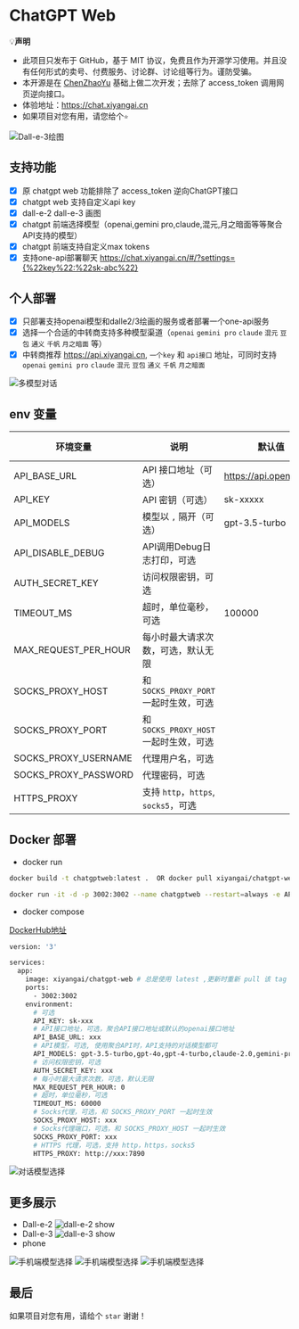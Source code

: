 # ChatGPT Web
💡**声明**
- 此项目只发布于 GitHub，基于 MIT 协议，免费且作为开源学习使用。并且没有任何形式的卖号、付费服务、讨论群、讨论组等行为。谨防受骗。
- 本开源是在 [ChenZhaoYu](https://github.com/Chanzhaoyu/chatgpt-web) 基础上做二次开发；去除了 access_token 调用网页逆向接口。
- 体验地址：https://chat.xiyangai.cn
- 如果项目对您有用，请您给个`⭐`


![Dall-e-3绘图](https://easyimage.cmyang.cn/i/2024/07/16/yyptni.webp)

## 支持功能
- [x] 原 chatgpt web 功能排除了 access_token 逆向ChatGPT接口
- [x] chatgpt web 支持自定义api key
- [X] dall-e-2 dall-e-3 画图
- [X] chatgpt 前端选择模型（openai,gemini pro,claude,混元,月之暗面等等聚合API支持的模型）
- [X] chatgpt 前端支持自定义max tokens
- [X] 支持one-api部署聊天 https://chat.xiyangai.cn/#/?settings={%22key%22:%22sk-abc%22}

## 个人部署
- [x] 只部署支持openai模型和dalle2/3绘画的服务或者部署一个one-api服务
- [x] 选择一个合适的中转商支持多种模型渠道（`openai` `gemini pro` `claude` `混元` `豆包` `通义` `千帆` `月之暗面` 等）
- [x] 中转商推荐 https://api.xiyangai.cn, `一个key` 和 `api接口` 地址，可同时支持 `openai` `gemini pro` `claude` `混元` `豆包` `通义` `千帆` `月之暗面`

![多模型对话](https://easyimage.cmyang.cn/i/2024/07/16/yyaxaj.webp)

## env 变量
| 环境变量 | 说明                           | 默认值                    |docker部署|
| --- |------------------------------|------------------------| --- |
| API_BASE_URL | API 接口地址（可选）                 | https://api.openai.com | ✅ |
| API_KEY | API 密钥（可选）                   | sk-xxxxx               | ✅ |
| API_MODELS | 模型以 `,` 隔开（可选）               | gpt-3.5-turbo          | ✅ |
| API_DISABLE_DEBUG | API调用Debug日志打印，可选            |                        | ✅ |
| AUTH_SECRET_KEY | 访问权限密钥，可选                    |                        | ✅ |
| TIMEOUT_MS | 超时，单位毫秒，可选                   |            100000            | ✅ |
| MAX_REQUEST_PER_HOUR | 每小时最大请求次数，可选，默认无限            |                        | ✅ |
| SOCKS_PROXY_HOST | 和 `SOCKS_PROXY_PORT` 一起时生效，可选 |                        | ✅ |
| SOCKS_PROXY_PORT | 和 `SOCKS_PROXY_HOST` 一起时生效，可选 |                        | ✅ |
| SOCKS_PROXY_USERNAME | 代理用户名，可选                     |                        | ✅ |
| SOCKS_PROXY_PASSWORD | 代理密码，可选                      |                        | ✅ |
| HTTPS_PROXY | 支持 `http`，`https`, `socks5`，可选     |                        | ✅ |

## Docker 部署
- docker run
```bash
docker build -t chatgptweb:latest .  OR docker pull xiyangai/chatgpt-web:latest

docker run -it -d -p 3002:3002 --name chatgptweb --restart=always -e API_BASE_URL=https://api.xiyangai.cn -e API_KEY=sk-xxxxxxx -e API_MODELS=gpt-3.5-turbo,gpt-4-turbo,gpt-4o,gemini-pro,claude-2.0,hunyuan-pro,Doubao-pro,qwen-pro xiyangai/chatgpt-web:latest
```

- docker compose

[DockerHub地址](https://hub.docker.com/repository/docker/xiyangai/chatgpt-web/general)

```bash
version: '3'

services:
  app:
    image: xiyangai/chatgpt-web # 总是使用 latest ,更新时重新 pull 该 tag 镜像即可
    ports:
      - 3002:3002
    environment:
      # 可选
      API_KEY: sk-xxx
      # API接口地址，可选，聚合API接口地址或默认的openai接口地址
      API_BASE_URL: xxx
      # API模型，可选, 使用聚合API时，API支持的对话模型都可
      API_MODELS: gpt-3.5-turbo,gpt-4o,gpt-4-turbo,claude-2.0,gemini-pro
      # 访问权限密钥，可选
      AUTH_SECRET_KEY: xxx
      # 每小时最大请求次数，可选，默认无限
      MAX_REQUEST_PER_HOUR: 0
      # 超时，单位毫秒，可选
      TIMEOUT_MS: 60000
      # Socks代理，可选，和 SOCKS_PROXY_PORT 一起时生效
      SOCKS_PROXY_HOST: xxx
      # Socks代理端口，可选，和 SOCKS_PROXY_HOST 一起时生效
      SOCKS_PROXY_PORT: xxx
      # HTTPS 代理，可选，支持 http，https，socks5
      HTTPS_PROXY: http://xxx:7890
```
![对话模型选择](https://easyimage.cmyang.cn/i/2024/07/16/yyuizi.webp)

## 更多展示
- Dall-e-2
![dall-e-2 show](https://easyimage.cmyang.cn/i/2024/07/16/yyy2vn.webp)
- Dall-e-3
![dall-e-3 show](https://easyimage.cmyang.cn/i/2024/07/16/yz9nx8.webp)
- phone

![手机端模型选择](https://easyimage.cmyang.cn/i/2024/07/16/yzck7t.webp)
![手机端模型选择](https://easyimage.cmyang.cn/i/2024/07/16/yzg4sx.webp)
![手机端模型选择](https://easyimage.cmyang.cn/i/2024/07/16/yzhrqq.webp)

## 最后
如果项目对您有用，请给个 `star` 谢谢！
